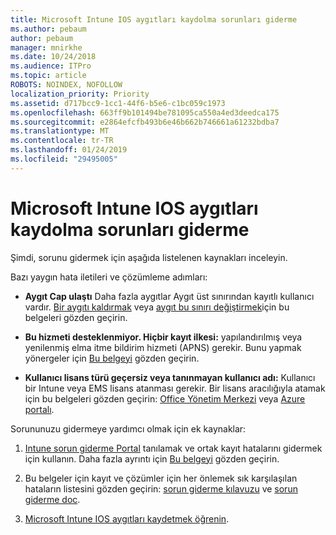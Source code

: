 ```yaml
---
title: Microsoft Intune IOS aygıtları kaydolma sorunları giderme
ms.author: pebaum
author: pebaum
manager: mnirkhe
ms.date: 10/24/2018
ms.audience: ITPro
ms.topic: article
ROBOTS: NOINDEX, NOFOLLOW
localization_priority: Priority
ms.assetid: d717bcc9-1cc1-44f6-b5e6-c1bc059c1973
ms.openlocfilehash: 663ff9b101494be781095ca550a4ed3deedca175
ms.sourcegitcommit: e2864efcfb493b6e46b662b746661a61232bdba7
ms.translationtype: MT
ms.contentlocale: tr-TR
ms.lasthandoff: 01/24/2019
ms.locfileid: "29495005"
---
```

# <a name="troubleshoot-issues-with-enrolling-ios-devices-in-microsoft-intune"></a>Microsoft Intune IOS aygıtları kaydolma sorunları giderme

Şimdi, sorunu gidermek için aşağıda listelenen kaynakları inceleyin. 
  
Bazı yaygın hata iletileri ve çözümleme adımları:
  
- **Aygıt Cap ulaştı** Daha fazla aygıtlar Aygıt üst sınırından kayıtlı kullanıcı vardır. [Bir aygıtı kaldırmak](https://docs.microsoft.com/en-us/intune/devices-wipe) veya [aygıt bu sınırı değiştirmek](https://docs.microsoft.com/en-us/intune/enrollment-restrictions-set#set-device-limit-restrictions)için bu belgeleri gözden geçirin.
    
- **Bu hizmeti desteklenmiyor. Hiçbir kayıt ilkesi:** yapılandırılmış veya yenilenmiş elma itme bildirim hizmeti (APNS) gerekir. Bunu yapmak yönergeler için [Bu belgeyi](https://docs.microsoft.com/en-us/intune/apple-mdm-push-certificate-get) gözden geçirin. 
    
- **Kullanıcı lisans türü geçersiz veya tanınmayan kullanıcı adı:** Kullanıcı bir Intune veya EMS lisans atanması gerekir. Bir lisans aracılığıyla atamak için bu belgeleri gözden geçirin: [Office Yönetim Merkezi](https://docs.microsoft.com/en-us/intune/licenses-assign) veya [Azure portalı](https://docs.microsoft.com/en-us/azure/active-directory/license-users-groups).
    
Sorununuzu gidermeye yardımcı olmak için ek kaynaklar:
  
1. [Intune sorun giderme Portal](https://devicemanagement.microsoft.com/#blade/Microsoft_Intune_DeviceSettings/TroubleshootBlade) tanılamak ve ortak kayıt hatalarını gidermek için kullanın. Daha fazla ayrıntı için [Bu belgeyi](https://docs.microsoft.com/en-us/intune/help-desk-operators) gözden geçirin. 
    
2. Bu belgeler için kayıt ve çözümler için her önlemek sık karşılaşılan hataların listesini gözden geçirin: [sorun giderme kılavuzu](https://support.microsoft.com/en-us/help/4039809/troubleshooting-ios-device-enrollment-in-intune) ve [sorun giderme doc](https://docs.microsoft.com/en-us/intune-classic/troubleshoot/troubleshoot-device-enrollment-in-intune).
    
3. [Microsoft Intune IOS aygıtları kaydetmek öğrenin](https://docs.microsoft.com/en-us/intune/ios-enroll).
    

